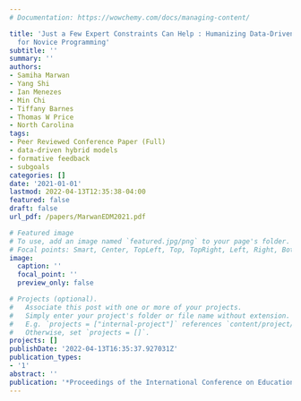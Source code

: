 ```yaml
---
# Documentation: https://wowchemy.com/docs/managing-content/

title: 'Just a Few Expert Constraints Can Help : Humanizing Data-Driven Subgoal Detection
  for Novice Programming'
subtitle: ''
summary: ''
authors:
- Samiha Marwan
- Yang Shi
- Ian Menezes
- Min Chi
- Tiffany Barnes
- Thomas W Price
- North Carolina
tags:
- Peer Reviewed Conference Paper (Full)
- data-driven hybrid models
- formative feedback
- subgoals
categories: []
date: '2021-01-01'
lastmod: 2022-04-13T12:35:38-04:00
featured: false
draft: false
url_pdf: /papers/MarwanEDM2021.pdf

# Featured image
# To use, add an image named `featured.jpg/png` to your page's folder.
# Focal points: Smart, Center, TopLeft, Top, TopRight, Left, Right, BottomLeft, Bottom, BottomRight.
image:
  caption: ''
  focal_point: ''
  preview_only: false

# Projects (optional).
#   Associate this post with one or more of your projects.
#   Simply enter your project's folder or file name without extension.
#   E.g. `projects = ["internal-project"]` references `content/project/deep-learning/index.md`.
#   Otherwise, set `projects = []`.
projects: []
publishDate: '2022-04-13T16:35:37.927031Z'
publication_types:
- '1'
abstract: ''
publication: '*Proceedings of the International Conference on Educational Data Mining*'
---
```

